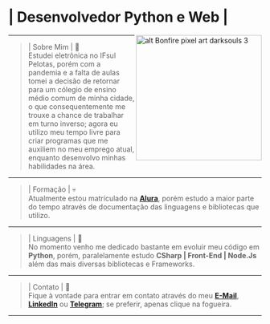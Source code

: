 <h1 class="code-line" data-line-start=0 data-line-end=1><a id="Python__WebDev_0"></a>| Desenvolvedor Python e Web |</h1>
<p class="has-line-data" data-line-start="3" data-line-end="4"><a href="https://lucasborges.tech/" target="_blank"><img src="https://c.tenor.com/drxH1lO9cfEAAAAj/dark-souls-bonfire.gif" alt="alt Bonfire pixel art darksouls 3" title="Clique para acessar meu portfólio" width="250px" align="right"></a></p>
<hr>
<blockquote>
<p class="has-line-data" data-line-start="9" data-line-end="11">| Sobre Mim | 🎃<br>
Estudei eletrônica no IFsul Pelotas, porém com a pandemia e a falta de aulas tomei a decisão de retornar para um cólegio de ensino médio comum de minha cidade, o que consequentemente me trouxe a chance de trabalhar em turno inverso; agora eu utilizo meu tempo livre para criar programas que me auxiliem no meu emprego atual, enquanto desenvolvo minhas habilidades na área.</p>
</blockquote>
<hr>
<blockquote>
<p class="has-line-data" data-line-start="14" data-line-end="16">| Formação | 💀<br>
Atualmente estou matrículado na <a href="https://cursos.alura.com.br/user/lucasborges/fullCertificate/79e67bda0de3a038fd639f54630dd328" target="_blank"><strong>Alura</strong></a>, porém estudo a maior parte do tempo através de documentação das linguagens e bibliotecas que utilizo.</p>
</blockquote>
<hr>
<blockquote>
<p class="has-line-data" data-line-start="19" data-line-end="21">| Linguagens | 👻<br>
No momento venho me dedicado bastante em evoluir meu código em <strong>Python</strong>, porém, paralelamente estudo <strong>CSharp | Front-End | Node.Js</strong> além das mais diversas bibliotecas e Frameworks.</p>
</blockquote>
<hr>
<blockquote>
<p class="has-line-data" data-line-start="24" data-line-end="26">| Contato | 🤖<br>
Fique à vontade para entrar em contato através do meu <a href="/cdn-cgi/l/email-protection#1d7e7273697c69725d71687e7c6e7f726f7a786e3369787e75" target="_blank"><strong>E-Mail</strong></a>, <a target="_blank" href="https://www.linkedin.com/in/lucas-borges-da-silva-sls/"><strong>LinkedIn</strong></a> ou <a  href="https://t.me/lusqinha" target="_blank"><strong>Telegram</strong></a>; se preferir, apenas clique na fogueira.</p>
</blockquote>
<hr>
